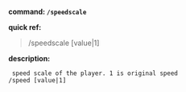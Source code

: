 <!-- BEGIN_AUTOGEN: do NOT edit in this block -->

**command: `/speedscale`**

**quick ref:**
> /speedscale [value|1]

**description:**

```
 speed scale of the player. 1 is original speed
/speed [value|1]
```

<!-- END_AUTOGEN-->
